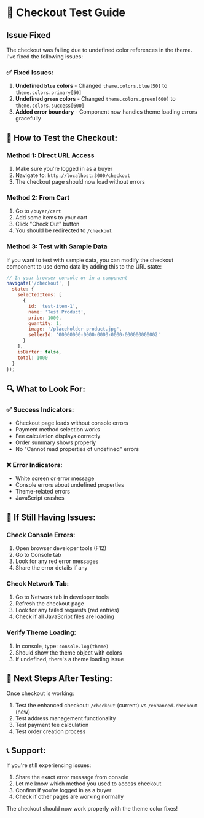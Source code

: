 # 🛒 Checkout Test Guide

## Issue Fixed
The checkout was failing due to undefined color references in the theme. I've fixed the following issues:

### ✅ **Fixed Issues:**
1. **Undefined `blue` colors** - Changed `theme.colors.blue[50]` to `theme.colors.primary[50]`
2. **Undefined `green` colors** - Changed `theme.colors.green[600]` to `theme.colors.success[600]`
3. **Added error boundary** - Component now handles theme loading errors gracefully

## 🧪 **How to Test the Checkout:**

### Method 1: Direct URL Access
1. Make sure you're logged in as a buyer
2. Navigate to: `http://localhost:3000/checkout`
3. The checkout page should now load without errors

### Method 2: From Cart
1. Go to `/buyer/cart`
2. Add some items to your cart
3. Click "Check Out" button
4. You should be redirected to `/checkout`

### Method 3: Test with Sample Data
If you want to test with sample data, you can modify the checkout component to use demo data by adding this to the URL state:

```javascript
// In your browser console or in a component
navigate('/checkout', {
  state: {
    selectedItems: [
      {
        id: 'test-item-1',
        name: 'Test Product',
        price: 1000,
        quantity: 1,
        image: '/placeholder-product.jpg',
        sellerId: '00000000-0000-0000-0000-000000000002'
      }
    ],
    isBarter: false,
    total: 1000
  }
});
```

## 🔍 **What to Look For:**

### ✅ **Success Indicators:**
- Checkout page loads without console errors
- Payment method selection works
- Fee calculation displays correctly
- Order summary shows properly
- No "Cannot read properties of undefined" errors

### ❌ **Error Indicators:**
- White screen or error message
- Console errors about undefined properties
- Theme-related errors
- JavaScript crashes

## 🐛 **If Still Having Issues:**

### Check Console Errors:
1. Open browser developer tools (F12)
2. Go to Console tab
3. Look for any red error messages
4. Share the error details if any

### Check Network Tab:
1. Go to Network tab in developer tools
2. Refresh the checkout page
3. Look for any failed requests (red entries)
4. Check if all JavaScript files are loading

### Verify Theme Loading:
1. In console, type: `console.log(theme)`
2. Should show the theme object with colors
3. If undefined, there's a theme loading issue

## 🚀 **Next Steps After Testing:**

Once checkout is working:
1. Test the enhanced checkout: `/checkout` (current) vs `/enhanced-checkout` (new)
2. Test address management functionality
3. Test payment fee calculation
4. Test order creation process

## 📞 **Support:**

If you're still experiencing issues:
1. Share the exact error message from console
2. Let me know which method you used to access checkout
3. Confirm if you're logged in as a buyer
4. Check if other pages are working normally

The checkout should now work properly with the theme color fixes!



